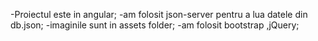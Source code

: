 -Proiectul este in angular;
-am folosit json-server pentru a lua datele din db.json;
-imaginile sunt in assets folder;
-am folosit bootstrap ,jQuery;
